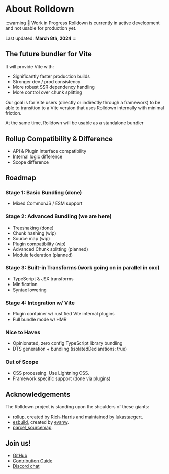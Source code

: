 # About Rolldown

:::warning 🚧 Work in Progress
Rolldown is currently in active development and not usable for production yet.

Last updated: **March 8th, 2024**
:::

## The future bundler for Vite

It will provide Vite with:
- Significantly faster production builds
- Stronger dev / prod consistency
- More robust SSR dependency handling
- More control over chunk splitting

Our goal is for Vite users (directly or indirectly through a framework) to be able to transition to a Vite version that uses Rolldown internally with minimal friction.

At the same time, Rolldown will be usable as a standalone bundler

## Rollup Compatibility & Difference

- API & Plugin interface compatibility
- Internal logic difference
- Scope difference

## Roadmap

### Stage 1: Basic Bundling (done)
- Mixed CommonJS / ESM support

### Stage 2: Advanced Bundling (we are here)
- Treeshaking (done)
- Chunk hashing (wip)
- Source map (wip)
- Plugin compatibility (wip)
- Advanced Chunk splitting (planned)
- Module federation (planned)

### Stage 3: Built-in Transforms (work going on in parallel in oxc)
- TypeScript & JSX transforms
- Minification
- Syntax lowering

### Stage 4: Integration w/ Vite
- Plugin container w/ rustified Vite internal plugins
- Full bundle mode w/ HMR

### Nice to Haves

- Opinionated, zero config TypeScript library bundling
- DTS generation + bundling (isolatedDeclarations: true)

### Out of Scope

- CSS processing. Use Lightning CSS.
- Framework specific support (done via plugins)

## Acknowledgements

The Rolldown project is standing upon the shoulders of these giants:

- [rollup](https://github.com/rollup/rollup), created by [Rich-Harris](https://github.com/Rich-Harris) and maintained by [lukastaegert](https://github.com/lukastaegert).
- [esbuild](https://github.com/evanw/esbuild), created by [evanw](https://github.com/evanw).
- [parcel_sourcemap](https://github.com/parcel-bundler/source-map).

## Join us!

- [GitHub](https://github.com/rolldown-rs/rolldown)
- [Contribution Guide](/contrib-guide/)
- [Discord chat](https://discord.gg/vsZxvsfgC5)
